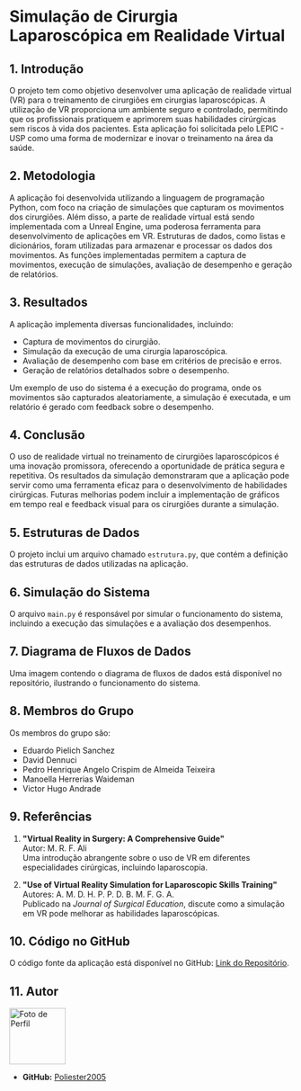 # Simulação de Cirurgia Laparoscópica em Realidade Virtual

## 1. Introdução
O projeto tem como objetivo desenvolver uma aplicação de realidade virtual (VR) para o treinamento de cirurgiões em cirurgias laparoscópicas. A utilização de VR proporciona um ambiente seguro e controlado, permitindo que os profissionais pratiquem e aprimorem suas habilidades cirúrgicas sem riscos à vida dos pacientes. Esta aplicação foi solicitada pelo LEPIC - USP como uma forma de modernizar e inovar o treinamento na área da saúde.

## 2. Metodologia
A aplicação foi desenvolvida utilizando a linguagem de programação Python, com foco na criação de simulações que capturam os movimentos dos cirurgiões. Além disso, a parte de realidade virtual está sendo implementada com a Unreal Engine, uma poderosa ferramenta para desenvolvimento de aplicações em VR. Estruturas de dados, como listas e dicionários, foram utilizadas para armazenar e processar os dados dos movimentos. As funções implementadas permitem a captura de movimentos, execução de simulações, avaliação de desempenho e geração de relatórios.

## 3. Resultados
A aplicação implementa diversas funcionalidades, incluindo:
- Captura de movimentos do cirurgião.
- Simulação da execução de uma cirurgia laparoscópica.
- Avaliação de desempenho com base em critérios de precisão e erros.
- Geração de relatórios detalhados sobre o desempenho.

Um exemplo de uso do sistema é a execução do programa, onde os movimentos são capturados aleatoriamente, a simulação é executada, e um relatório é gerado com feedback sobre o desempenho.

## 4. Conclusão
O uso de realidade virtual no treinamento de cirurgiões laparoscópicos é uma inovação promissora, oferecendo a oportunidade de prática segura e repetitiva. Os resultados da simulação demonstraram que a aplicação pode servir como uma ferramenta eficaz para o desenvolvimento de habilidades cirúrgicas. Futuras melhorias podem incluir a implementação de gráficos em tempo real e feedback visual para os cirurgiões durante a simulação.

## 5. Estruturas de Dados
O projeto inclui um arquivo chamado `estrutura.py`, que contém a definição das estruturas de dados utilizadas na aplicação. 

## 6. Simulação do Sistema
O arquivo `main.py` é responsável por simular o funcionamento do sistema, incluindo a execução das simulações e a avaliação dos desempenhos.

## 7. Diagrama de Fluxos de Dados
Uma imagem contendo o diagrama de fluxos de dados está disponível no repositório, ilustrando o funcionamento do sistema.

## 8. Membros do Grupo
Os membros do grupo são:
- Eduardo Pielich Sanchez
- David Dennuci
- Pedro Henrique Angelo Crispim de Almeida Teixeira
- Manoella Herrerias Waideman
- Victor Hugo Andrade

## 9. Referências
1. **"Virtual Reality in Surgery: A Comprehensive Guide"**  
   Autor: M. R. F. Ali  
   Uma introdução abrangente sobre o uso de VR em diferentes especialidades cirúrgicas, incluindo laparoscopia.

2. **"Use of Virtual Reality Simulation for Laparoscopic Skills Training"**  
   Autores: A. M. D. H. P. P. D. B. M. F. G. A.  
   Publicado na *Journal of Surgical Education*, discute como a simulação em VR pode melhorar as habilidades laparoscópicas.

## 10. Código no GitHub
O código fonte da aplicação está disponível no GitHub: [Link do Repositório](https://github.com/Poliester2005/dynamic).

## 11. Autor
<img src="https://github.com/Poliester2005.png" width="100" height="100" alt="Foto de Perfil"/> 

- **GitHub:** [Poliester2005](https://github.com/Poliester2005)
